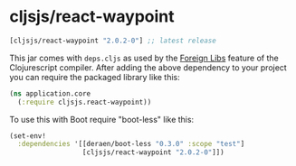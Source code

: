 # cljsjs/react-waypoint

[](dependency)
```clojure
[cljsjs/react-waypoint "2.0.2-0"] ;; latest release
```
[](/dependency)

This jar comes with `deps.cljs` as used by the [Foreign Libs][flibs] feature
of the Clojurescript compiler. After adding the above dependency to your project
you can require the packaged library like this:

```clojure
(ns application.core 
  (:require cljsjs.react-waypoint))
```

To use this with Boot require "boot-less" like this:
```clojure
(set-env!
  :dependencies '[[deraen/boot-less "0.3.0" :scope "test"]
                  [cljsjs/react-waypoint "2.0.2-0"]])

```

[flibs]: https://github.com/clojure/clojurescript/wiki/Packaging-Foreign-Dependencies
